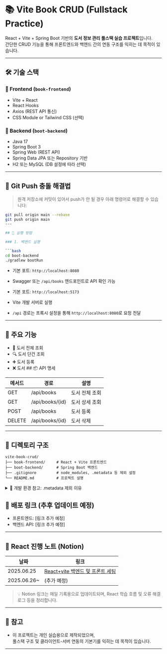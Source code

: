 # 📚 Vite Book CRUD (Fullstack Practice)

React + Vite + Spring Boot 기반의 **도서 정보 관리 풀스택 실습 프로젝트**입니다.  
간단한 CRUD 기능을 통해 프론트엔드와 백엔드 간의 연동 구조를 익히는 데 목적이 있습니다.

---

## 🛠️ 기술 스택

### 📘 Frontend (`book-frontend`)
- Vite + React
- React Hooks
- Axios (REST API 통신)
- CSS Module or Tailwind CSS (선택)

### 📕 Backend (`boot-backend`)
- Java 17
- Spring Boot 3
- Spring Web (REST API)
- Spring Data JPA 또는 Repository 기반
- H2 또는 MySQL (DB 설정에 따라 선택)

---

## 🔧 Git Push 충돌 해결법

> 원격 저장소에 커밋이 있어서 push가 안 될 경우 아래 명령어로 해결할 수 있습니다:

```bash
git pull origin main --rebase
git push origin main
---

## 🔁 실행 방법

### 1. 백엔드 실행

```bash
cd boot-backend
./gradlew bootRun
```

- 기본 포트: `http://localhost:8080`  
- Swagger 또는 `/api/books` 엔드포인트로 API 확인 가능

- 기본 포트: `http://localhost:5173`  
- Vite 개발 서버로 실행  
- `/api` 경로는 프록시 설정을 통해 `http://localhost:8080`로 요청 전달

---

## 🧾 주요 기능
- 📖 도서 전체 조회  
- 🔍 도서 단건 조회  
- ➕ 도서 등록  
- ❌ 도서 ## 📦 API 명세

| 메서드 | 경로           | 설명         |
|--------|----------------|--------------|
| GET    | /api/books     | 도서 전체 조회 |
| GET    | /api/books/{id}| 도서 상세 조회 |
| POST   | /api/books     | 도서 등록     |
| DELETE | /api/books/{id}| 도서 삭제     |


---

## 📂 디렉토리 구조
```text
vite-book-crud/
├── book-frontend/     # React + Vite 프론트엔드
├── boot-backend/      # Spring Boot 백엔드
├── .gitignore         # node_modules, .metadata 등 제외 설정
└── README.md          # 프로젝트 설명
```

<details> <summary>📌 개발 환경 참고: .metadata 제외 이유</summary>
.metadata/ 디렉토리는 Eclipse/STS의 개인 설정 폴더로
Git에 포함하지 않으며 .gitignore에 명시되어 있습니다.

이 프로젝트는 IDE에 의존하지 않고 실행할 수 있으며,
VSCode, IntelliJ, Eclipse 등에서 자유롭게 개발 가능합니다.
</details>

## 🚀 배포 링크 (추후 업데이트 예정)
- 프론트엔드: [링크 추가 예정]  
- 백엔드 API: [링크 추가 예정]

---

## 📅 React 진행 노트 (Notion)

| 날짜       | 링크                                                          |
|------------|---------------------------------------------------------------|
| 2025.06.25 | [React+vite 백엔드 및 프론트 세팅](https://iridescent-breakfast-50b.notion.site/2025-06-25-REACT-21c75f0fde6c809bb3e8c6dfd51326cf?source=copy_link) |
| 2025.06.26~| (추가 예정)                                                  |

> 💡 Notion 링크는 매일 기록용으로 업데이트되며, React 학습 흐름 및 오류 해결 로그 등을 정리합니다.

---

## 📝 참고

- 이 프로젝트는 개인 실습용으로 제작되었으며,  
  풀스택 구조 및 클라이언트-서버 연동의 기본기를 익히는 데 목적이 있습니다.

---






